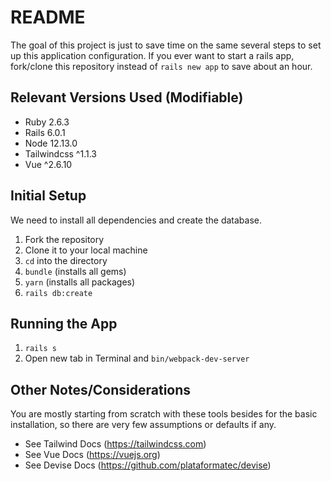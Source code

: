 # README

The goal of this project is just to save time on the same several steps to set up this application configuration. If you ever want to start a rails app, fork/clone this repository instead of `rails new app` to save about an hour.

## Relevant Versions Used (Modifiable)
* Ruby 2.6.3
* Rails 6.0.1
* Node 12.13.0
* Tailwindcss ^1.1.3
* Vue ^2.6.10

## Initial Setup
We need to install all dependencies and create the database.

1. Fork the repository
2. Clone it to your local machine
3. `cd` into the directory
4. `bundle` (installs all gems)
5. `yarn` (installs all packages)
6. `rails db:create`

## Running the App
1. `rails s`
2. Open new tab in Terminal and `bin/webpack-dev-server`

## Other Notes/Considerations
You are mostly starting from scratch with these tools besides for the basic installation, so there are very few assumptions or defaults if any.
* See Tailwind Docs (https://tailwindcss.com)
* See Vue Docs (https://vuejs.org)
* See Devise Docs (https://github.com/plataformatec/devise)
